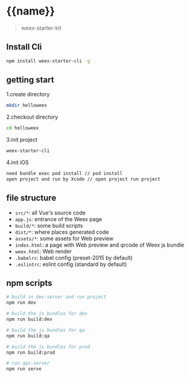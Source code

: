 # {{name}}

> weex-starter-kit

## Install Cli

```bash
npm install weex-starter-cli -g
```

## getting start

1.create directory

```bash
mkdir helloweex
```

2.checkout directory

```bash
cd helloweex
```

3.init project

```bash
weex-starter-cli
```

4.init iOS

```bash
need bundle exec pod install // pod install
open project and run by Xcode // open project run project
```


## file structure

* `src/*`: all Vue's source code
* `app.js`: entrance of the Weex page
* `build/*`: some build scripts
* `dist/*`: where places generated code
* `assets/*`: some assets for Web preview
* `index.html`: a page with Web preview and qrcode of Weex js bundle
* `weex.html`: Web render
* `.babelrc`: babel config (preset-2015 by default)
* `.eslintrc`: eslint config (standard by default)

## npm scripts

```bash
# build in dev-server and run project
npm run dev

# build the js bundles for dev
npm run build:dev

# build the js bundles for qa
npm run build:qa

# build the js bundles for prod
npm run build:prod

# run api-server
npm run serve
```
